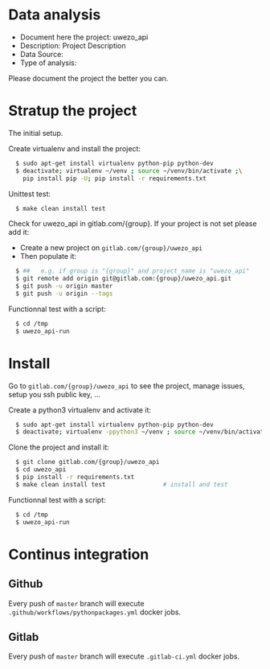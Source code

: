 # Data analysis
- Document here the project: uwezo_api
- Description: Project Description
- Data Source:
- Type of analysis:

Please document the project the better you can.

# Stratup the project

The initial setup.

Create virtualenv and install the project:
```bash
  $ sudo apt-get install virtualenv python-pip python-dev
  $ deactivate; virtualenv ~/venv ; source ~/venv/bin/activate ;\
    pip install pip -U; pip install -r requirements.txt
```

Unittest test:
```bash
  $ make clean install test
```

Check for uwezo_api in gitlab.com/{group}.
If your project is not set please add it:

- Create a new project on `gitlab.com/{group}/uwezo_api`
- Then populate it:

```bash
  $ ##   e.g. if group is "{group}" and project_name is "uwezo_api"
  $ git remote add origin git@gitlab.com:{group}/uwezo_api.git
  $ git push -u origin master
  $ git push -u origin --tags
```

Functionnal test with a script:
```bash
  $ cd /tmp
  $ uwezo_api-run
```
# Install
Go to `gitlab.com/{group}/uwezo_api` to see the project, manage issues,
setup you ssh public key, ...

Create a python3 virtualenv and activate it:
```bash
  $ sudo apt-get install virtualenv python-pip python-dev
  $ deactivate; virtualenv -ppython3 ~/venv ; source ~/venv/bin/activate
```

Clone the project and install it:
```bash
  $ git clone gitlab.com/{group}/uwezo_api
  $ cd uwezo_api
  $ pip install -r requirements.txt
  $ make clean install test                # install and test
```
Functionnal test with a script:
```bash
  $ cd /tmp
  $ uwezo_api-run
``` 

# Continus integration
## Github 
Every push of `master` branch will execute `.github/workflows/pythonpackages.yml` docker jobs.
## Gitlab
Every push of `master` branch will execute `.gitlab-ci.yml` docker jobs.
